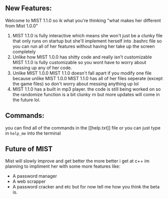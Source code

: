 ## New Features:
Welcome to MIST 1.1.0 so ik what you're thinking "what makes her different from Mist 1.0.0"
1. MIST 1.1.0 is fully interactive which means she won't just be a clunky file that only runs on startup but she'll implement herself into .bashrc file so you can run all of her features without having her take up the screen completely
2. Unlike how MIST 1.0.0 has shitty code and really isn't customizable MIST 1.1.0 is fully customizable so you wont have to worry about messing up any of her code.
3. Unlike MIST 1.0.0 MIST 1.1.0 doesn't fall apart if you modify one file because unlike MIST 1.0.0 MIST 1.1.0 has all of her files seperate (except the game files) so don't worry about messing anything up lol
4. MIST 1.1.0 has a built in mp3 player. the code is still being worked on so the randomize function is a bit clunky rn but more updates will come in the future lol.

## Commands:
you can find all of the commands in the [[help.txt]] file or you can just type in ``help_me`` into the terminal

## Future of MIST
Mist will slowly improve and get better the more better i get at c++
im planning to impliment her with some more features like: 
* A password manager
* A web scrapper
* A password cracker
and etc but for now tell me how you think the beta is.
